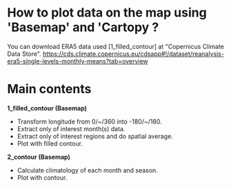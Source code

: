 # How to plot data on the map using 'Basemap' and 'Cartopy ?

You can download ERA5 data used [1_filled_contour] at "Copernicus Climate Data Store".
https://cds.climate.copernicus.eu/cdsapp#!/dataset/reanalysis-era5-single-levels-monthly-means?tab=overview

# Main contents 

**1_filled_contour (Basemap)**  
- Transform longitude from 0/~/360 into -180/~/180.  
- Extract only of interest month(s) data.  
- Extract only of interest regions and do spatial average.  
- Plot with filled contour.  

**2_contour (Basemap)**  
- Calculate climatology of each month and season.  
- Plot with contour.  
  
